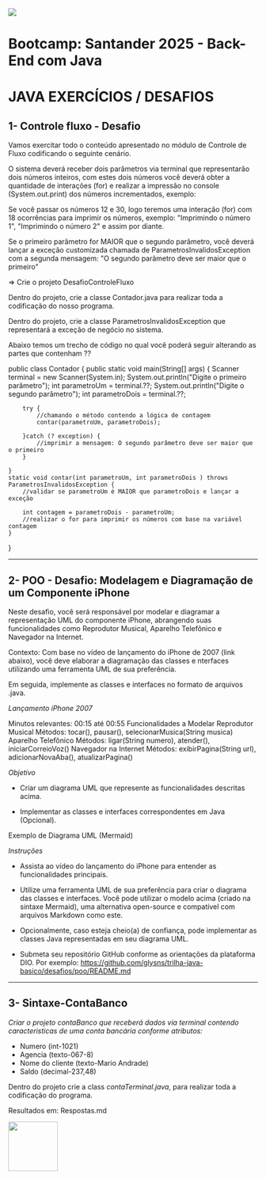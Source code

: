 
<img src="img-javaBank.jpg">

# Bootcamp: Santander 2025 - Back-End com Java

# JAVA EXERCÍCIOS / DESAFIOS

## 1- Controle fluxo - Desafio

Vamos exercitar todo o conteúdo apresentado no módulo de Controle de Fluxo codificando o seguinte cenário.

O sistema deverá receber dois parâmetros via terminal que representarão dois números inteiros, com estes dois números você deverá obter a quantidade de interações (for) e realizar a impressão no console (System.out.print) dos números incrementados, exemplo:

Se você passar os números 12 e 30, logo teremos uma interação (for) com 18 ocorrências para imprimir os números, exemplo: "Imprimindo o número 1", "Imprimindo o número 2" e assim por diante.

Se o primeiro parâmetro for MAIOR que o segundo parâmetro, você deverá lançar a exceção customizada chamada de ParametrosInvalidosException com a segunda mensagem: "O segundo parâmetro deve ser maior que o primeiro"

=> Crie o projeto DesafioControleFluxo

Dentro do projeto, crie a classe Contador.java para realizar toda a codificação do nosso programa.

Dentro do projeto, crie a classe ParametrosInvalidosException que representará a exceção de negócio no sistema.

Abaixo temos um trecho de código no qual você poderá seguir alterando as partes que contenham ??

public class Contador {
	public static void main(String[] args) {
		Scanner terminal = new Scanner(System.in);
		System.out.println("Digite o primeiro parâmetro");
		int parametroUm = terminal.??;
		System.out.println("Digite o segundo parâmetro");
		int parametroDois = terminal.??;
		
		try {
			//chamando o método contendo a lógica de contagem
			contar(parametroUm, parametroDois);
		
		}catch (? exception) {
			//imprimir a mensagem: O segundo parâmetro deve ser maior que o primeiro
		}
		
	}
	static void contar(int parametroUm, int parametroDois ) throws ParametrosInvalidosException {
		//validar se parametroUm é MAIOR que parametroDois e lançar a exceção
		
		int contagem = parametroDois - parametroUm;
		//realizar o for para imprimir os números com base na variável contagem
	}
}

-----------------------

## 2- POO - Desafio: Modelagem e Diagramação de um Componente iPhone

Neste desafio, você será responsável por modelar e diagramar a representação UML do componente iPhone, abrangendo suas funcionalidades como Reprodutor Musical, Aparelho Telefônico e Navegador na Internet.

Contexto: Com base no vídeo de lançamento do iPhone de 2007 (link abaixo), você deve elaborar a diagramação das classes e nterfaces utilizando uma ferramenta UML de sua preferência.

Em seguida, implemente as classes e interfaces no formato de arquivos .java.

*Lançamento iPhone 2007*

Minutos relevantes: 00:15 até 00:55
Funcionalidades a Modelar
Reprodutor Musical
Métodos: tocar(), pausar(), selecionarMusica(String musica)
Aparelho Telefônico
Métodos: ligar(String numero), atender(), iniciarCorreioVoz()
Navegador na Internet
Métodos: exibirPagina(String url), adicionarNovaAba(), atualizarPagina()

*Objetivo*

- Criar um diagrama UML que represente as funcionalidades descritas acima.

- Implementar as classes e interfaces correspondentes em Java (Opcional).

Exemplo de Diagrama UML (Mermaid)

*Instruções*

- Assista ao vídeo do lançamento do iPhone para entender as funcionalidades principais.

- Utilize uma ferramenta UML de sua preferência para criar o diagrama das classes e interfaces. Você pode utilizar o modelo acima (criado na sintaxe Mermaid), uma alternativa open-source e compatível com arquivos Markdown como este.

- Opcionalmente, caso esteja cheio(a) de confiança, pode implementar as classes Java representadas em seu diagrama UML.

- Submeta seu repositório GitHub conforme as orientações da plataforma DIO. Por exemplo:
https://github.com/glysns/trilha-java-basico/desafios/poo/README.md

----------------------------

## 3- Sintaxe-ContaBanco

*Criar o projeto contaBanco que receberá dados via terminal contendo caracteristicas de uma conta bancária conforme atributos:*
  
  - Numero (int-1021)
  - Agencia (texto-067-8)
  - Nome do cliente (texto-Mario Andrade)
  - Saldo (decimal-237,48)

Dentro do projeto crie a class *contaTerminal.java*, para realizar toda a codificação do programa.

Resultados em: Respostas.md

<img src="https://solmorcillo.com.br/imgs-public/logo_SM.png" width="100px" height="100px">








